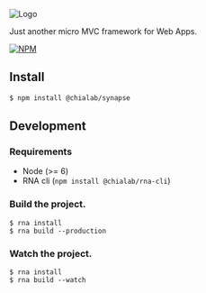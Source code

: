 ![Logo](https://logos.chialab.io/@chialab/synapse.svg)

Just another micro MVC framework for Web Apps.

[![NPM](https://img.shields.io/npm/v/@chialab/synapse.svg)](https://www.npmjs.com/package/@chialab/synapse)

## Install

```sh
$ npm install @chialab/synapse
```

## Development
### Requirements

* Node (>= 6)
* RNA cli (`npm install @chialab/rna-cli`)


### Build the project.

```
$ rna install
$ rna build --production
```

### Watch the project.
```
$ rna install
$ rna build --watch
```
